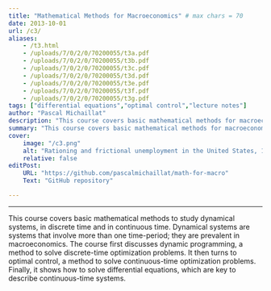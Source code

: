 ```yaml
---
title: "Mathematical Methods for Macroeconomics" # max chars = 70
date: 2013-10-01
url: /c3/
aliases:
    - /t3.html
    - /uploads/7/0/2/0/70200055/t3a.pdf
    - /uploads/7/0/2/0/70200055/t3b.pdf
    - /uploads/7/0/2/0/70200055/t3c.pdf
    - /uploads/7/0/2/0/70200055/t3d.pdf
    - /uploads/7/0/2/0/70200055/t3e.pdf
    - /uploads/7/0/2/0/70200055/t3f.pdf
    - /uploads/7/0/2/0/70200055/t3g.pdf
tags: ["differential equations","optimal control","lecture notes"]
author: "Pascal Michaillat"
description: "This course covers basic mathematical methods for macroeconomics: dynamic programming, differential equations, and optimal control." # max chars = 155
summary: "This course covers basic mathematical methods for macroeconomics: dynamic programming, differential equations, and optimal control." # max chars = 290
cover:
    image: "/c3.png"
    alt: "Rationing and frictional unemployment in the United States, 1964–2009"
    relative: false
editPost:
    URL: "https://github.com/pascalmichaillat/math-for-macro"
    Text: "GitHub repository"

---
```


---

This course covers basic mathematical methods to study dynamical systems, in discrete time and in continuous time. Dynamical systems are systems that involve more than one time-period; they are prevalent in macroeconomics. The course first discusses dynamic programming, a method to solve discrete-time optimization problems. It then turns to optimal control, a method to solve continuous-time optimization problems. Finally, it shows how to solve differential equations, which are key to describe continuous-time  systems.

